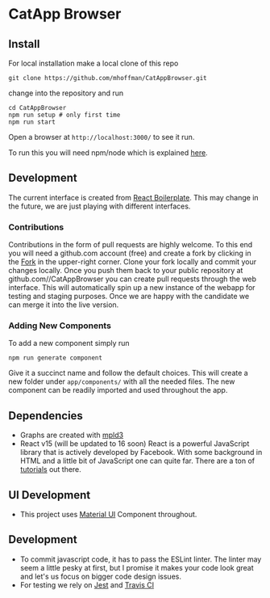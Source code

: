 # CatApp Browser


## Install

For local installation make a local clone of this repo

    git clone https://github.com/mhoffman/CatAppBrowser.git

change into the repository and run

    cd CatAppBrowser
    npm run setup # only first time
    npm run start

Open a browser at `http://localhost:3000/` to see it run.

To run this you will need npm/node which is explained [here](https://docs.npmjs.com/getting-started/installing-node).


## Development

The current interface is created from [React Boilerplate](https://github.com/react-boilerplate/react-boilerplate). This may change in the future, we are just playing with different interfaces.

### Contributions

Contributions in the form of pull requests are highly welcome. To this end you will need a github.com account (free) and create a fork by clicking in the [Fork](https://github.com/mhoffman/CatAppBrowser#fork-destination-box) in the upper-right corner.
Clone your fork locally and commit your changes locally. Once you push them back to your public repository at github.com/<username>/CatAppBrowser you can create pull requests through the web interface. This will automatically spin up a new instance of the webapp for testing and staging purposes. Once we are happy with the candidate we can merge it into the live version.


### Adding New Components

To add a new component simply run

    npm run generate component

Give it a succinct name and follow the default choices.
This will create a new folder under `app/components/` with
all the needed files. The new component can be readily imported
and used throughout the app.

## Dependencies

- Graphs are created with [mpld3](http://mpld3.github.io/)
- React v15 (will be updated to 16 soon)
  React is a powerful JavaScript library that is actively developed by Facebook. With some background in HTML and a little bit of JavaScript one can quite far. There are a ton of [tutorials](https://reactjs.org/tutorial/tutorial.html) out there.

## UI Development

- This project uses [Material UI](http://www.material-ui.com/#/components/slider) Component throughout.

## Development

- To commit javascript code, it has to pass the ESLint linter. The linter may seem a little pesky at first, but I promise it makes your code look great and let's us focus on bigger code design issues.
- For testing we rely on [Jest](https://facebook.github.io/jest/docs/en/more-resources.html) and [Travis CI](https://travis-ci.org/mhoffman/CatAppBrowser)
